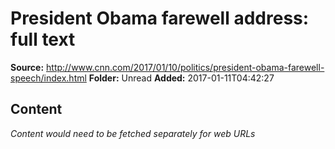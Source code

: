 # President Obama farewell address: full text

**Source:** http://www.cnn.com/2017/01/10/politics/president-obama-farewell-speech/index.html
**Folder:** Unread
**Added:** 2017-01-11T04:42:27




## Content
*Content would need to be fetched separately for web URLs*
